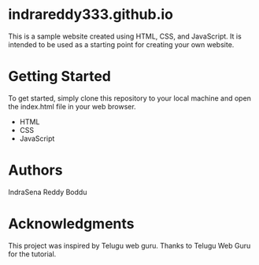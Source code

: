 # indrareddy333.github.io
This is a sample website created using HTML, CSS, and JavaScript. It is intended to be used as a starting point for creating your own website.

# Getting Started
To get started, simply clone this repository to your local machine and open the index.html file in your web browser.
- HTML
- CSS
- JavaScript
# Authors
IndraSena Reddy Boddu

# Acknowledgments
This project was inspired by Telugu web guru.
Thanks to Telugu Web Guru for the tutorial.
